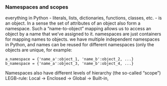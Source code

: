### Namespaces and scopes
everything in Python - literals, lists, dictionaries, functions, classes, etc. - is an object.
In a sense the set of attributes of an object also form a namespace. 
Such a “name-to-object” mapping allows us to access an object by a name that we’ve assigned to it.
namespaces are just containers for mapping names to objects.
we have multiple independent namespaces in Python, and names can be reused for different namespaces (only the objects are unique, for example:
```
a_namespace = {'name_a':object_1, 'name_b':object_2, ...}
b_namespace = {'name_a':object_3, 'name_b':object_4, ...}
```
Namespaces also have different levels of hierarchy (the so-called “scope”)
LEGB-rule: Local -> Enclosed -> Global -> Built-in,